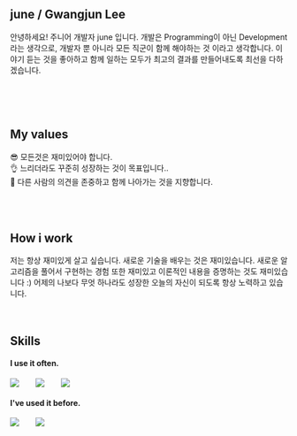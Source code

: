 
## june / Gwangjun Lee
안녕하세요! 주니어 개발자 june 입니다. 개발은 Programming이 아닌 Development라는 생각으로, 개발자 뿐 아니라 모든 직군이 함께 해야하는 것 이라고 생각합니다.
이야기 듣는 것을 좋아하고 함께 일하는 모두가 최고의 결과를 만들어내도록 최선을 다하겠습니다.

<br />
<br />
<br />

## My values
😎 모든것은 재미있어야 합니다.<br />
👌 느리더라도 꾸준히 성장하는 것이 목표입니다..<br />
🦻 다른 사람의 의견을 존중하고 함께 나아가는 것을 지향합니다.<br />
<br />
<br />
<br />

## How i work
저는 항상 재미있게 살고 싶습니다. 새로운 기술을 배우는 것은 재미있습니다. 새로운 알고리즘을 풀어서 구현하는 경험 또한 재미있고 이론적인 내용을 증명하는 것도 재미있습니다 :) 
어제의 나보다 무엇 하나라도 성장한 오늘의 자신이 되도록 항상 노력하고 있습니다.
<br />
<br />
<br />

## Skills
#### I use it often.
<div style="display:flex;gap:30px;flex-wrap:wrap;">
  <img src="https://img.shields.io/badge/c++-00599C?style=for-the-badge&logo=c%2B%2B&logoColor=white"/>
  <img src="https://img.shields.io/badge/Fortran-734F96?style=for-the-badge&logo=fortran&logoColor=black">
  <img src="https://img.shields.io/badge/js-F7DF1E?style=for-the-badge&logo=javascript&logoColor=black">
  <!-- <img src="https://img.shields.io/badge/express-000000?style=for-the-badge&logo=express&logoColor=white">
  <img src="https://img.shields.io/badge/nestjs-E0234E?style=for-the-badge&logo=nestjs&logoColor=white">
  <img src="https://img.shields.io/badge/react-61DAFB?style=for-the-badge&logo=react&logoColor=black">
  <img src="https://img.shields.io/badge/MySQL-4479A1?style=for-the-badge&logo=mysql&logoColor=white">
  <img src="https://img.shields.io/badge/Babel-F9DC3E?style=for-the-badge&logo=Babel&logoColor=black">
  <img src="https://img.shields.io/badge/Webpack-8DD6F9?style=for-the-badge&logo=Webpack&logoColor=black"> -->
</div>

<!--[![Top Langs](https://github-readme-stats.vercel.app/api/top-langs/?username=availrum)](https://github.com/availrum/github-readme-stats)-->

#### I've used it before.
<div style="display:flex;gap:30px;flex-wrap:wrap;">
  <img src="https://img.shields.io/badge/Python-3776AB?style=for-the-badge&logo=python&logoColor=white">
  <img src="https://img.shields.io/badge/unity-FFFFFF?style=for-the-badge&logo=unity&logoColor=black">
  <!--<img src="https://img.shields.io/badge/Kotlin-7F52FF?style=for-the-badge&logo=Kotlin&logoColor=white">
  <img src="https://img.shields.io/badge/Swift-F05138?style=for-the-badge&logo=Swift&logoColor=white">
  <img src="https://img.shields.io/badge/Docker-2496ED?style=for-the-badge&logo=Docker&logoColor=white">
  <img src="https://img.shields.io/badge/Kubernetes-326CE5?style=for-the-badge&logo=Kubernetes&logoColor=white">
  <img src="https://img.shields.io/badge/Jenkins-D24939?style=for-the-badge&logo=Jenkins&logoColor=white">
  <img src="https://img.shields.io/badge/Elasticsearch-005571?style=for-the-badge&logo=Elasticsearch&logoColor=white">
  <img src="https://img.shields.io/badge/Logstash-005571?style=for-the-badge&logo=Logstash&logoColor=white">
  <img src="https://img.shields.io/badge/kibana-005571?style=for-the-badge&logo=Kibana&logoColor=white">
  <img src="https://img.shields.io/badge/AWS-232F3E?style=for-the-badge&logo=amazonaws&logoColor=white"> -->
</div>
<br />
<br />
<br />
